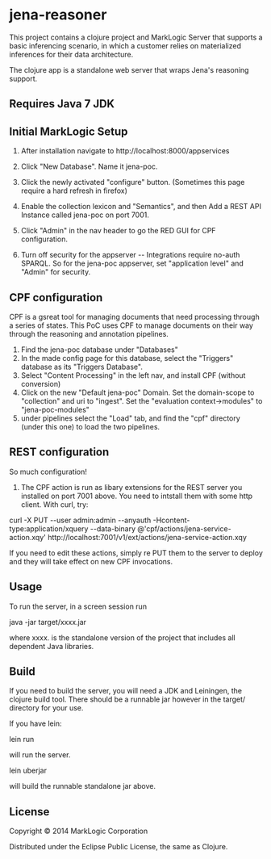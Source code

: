 # jena-reasoner

This project contains a clojure project and MarkLogic Server that supports a basic inferencing scenario, in which a customer relies on materialized inferences for their data architecture.

The clojure app is a standalone web server that wraps Jena's reasoning support.

## Requires Java 7 JDK

## Initial MarkLogic Setup

1. After installation navigate to http://localhost:8000/appservices
2. Click "New Database".  Name it jena-poc.
3. Click the newly activated "configure" button.  (Sometimes this page require a hard refresh in firefox)
4. Enable the collection lexicon and "Semantics", and then Add a REST API Instance called jena-poc on port 7001.
5. Click "Admin" in the nav header to go the RED GUI for CPF configuration.

6. Turn off security for the appserver -- Integrations require no-auth SPARQL.  So for the jena-poc appserver, set "application level" and "Admin" for security.

## CPF configuration
CPF is a gsreat tool for managing documents that need processing through a series of states.  This PoC uses CPF to manage documents on their way through the reasoning and annotation pipelines.

1. Find the jena-poc database under "Databases"
2. In the made config page for this database, select the "Triggers" database as its "Triggers Database".
2. Select "Content Processing" in the left nav, and install CPF (without conversion)
3. Click on the new "Default jena-poc" Domain.  Set the domain-scope to "collection" and uri to "ingest".  Set the "evaluation context->modules" to "jena-poc-modules"
5. under pipelines select the "Load" tab, and find the "cpf" directory (under this one) to load the two pipelines. 

## REST configuration
So much configuration!
1. The CPF action is run as libary extensions for the REST server you installed on port 7001 above.  You need to intstall them with some http client.  With curl, try:

curl -X PUT --user admin:admin --anyauth -Hcontent-type:application/xquery --data-binary @'cpf/actions/jena-service-action.xqy' http://localhost:7001/v1/ext/actions/jena-service-action.xqy

If you need to edit these actions, simply re PUT them to the server to deploy and they will take effect on new CPF invocations.

## Usage

To run the server, in a screen session run

java -jar target/xxxx.jar

where xxxx. is the standalone version of the project that includes all dependent Java libraries.

## Build

If you need to build the server, you will need a JDK and Leiningen, the clojure build tool.  There should be a runnable jar however in the target/ directory for your use.

If you have lein:

lein run

will run the server.  

lein uberjar

will build the runnable standalone jar above.


## License

Copyright © 2014 MarkLogic Corporation

Distributed under the Eclipse Public License, the same as Clojure.

